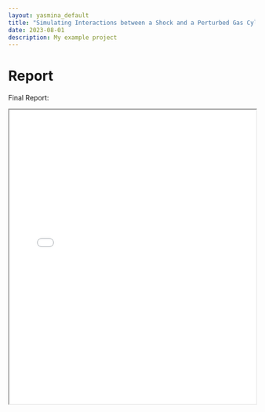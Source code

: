 ```yaml
---
layout: yasmina_default
title: "Simulating Interactions between a Shock and a Perturbed Gas Cylinder using CFD"
date: 2023-08-01
description: My example project
---
```

# Report

Final Report:

<iframe src="/assets/projects/shockperturbgas/PROJET_PRE (18).pdf" width="100%" height="600px"></iframe>